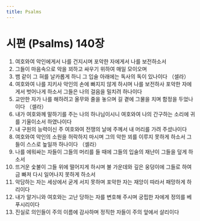 ```yaml
---
title: Psalms
---
```


# 시편 (Psalms) 140장
1. 여호와여 악인에게서 나를 건지시며 포악한 자에게서 나를 보전하소서
1. 그들이 마음속으로 악을 꾀하고 싸우기 위하여 매일 모이오며
1. 뱀 같이 그 혀를 날카롭게 하니 그 입술 아래에는 독사의 독이 있나이다 （셀라）
1. 여호와여 나를 지키사 악인의 손에 빠지지 않게 하시며 나를 보전하사 포악한 자에게서 벗어나게 하소서 그들은 나의 걸음을 밀치려 하나이다
1. 교만한 자가 나를 해하려고 올무와 줄을 놓으며 길 곁에 그물을 치며 함정을 두었나이다 （셀라）
1. 내가 여호와께 말하기를 주는 나의 하나님이시니 여호와여 나의 간구하는 소리에 귀를 기울이소서 하였나이다
1. 내 구원의 능력이신 주 여호와여 전쟁의 날에 주께서 내 머리를 가려 주셨나이다
1. 여호와여 악인의 소원을 허락하지 마시며 그의 악한 꾀를 이루지 못하게 하소서 그들이 스스로 높일까 하나이다 （셀라）
1. 나를 에워싸는 자들이 그들의 머리를 들 때에 그들의 입술의 재난이 그들을 덮게 하소서
1. 뜨거운 숯불이 그들 위에 떨어지게 하시며 불 가운데와 깊은 웅덩이에 그들로 하여금 빠져 다시 일어나지 못하게 하소서
1. 악담하는 자는 세상에서 굳게 서지 못하며 포악한 자는 재앙이 따라서 패망하게 하리이다
1. 내가 알거니와 여호와는 고난 당하는 자를 변호해 주시며 궁핍한 자에게 정의를 베푸시리이다
1. 진실로 의인들이 주의 이름에 감사하며 정직한 자들이 주의 앞에서 살리이다